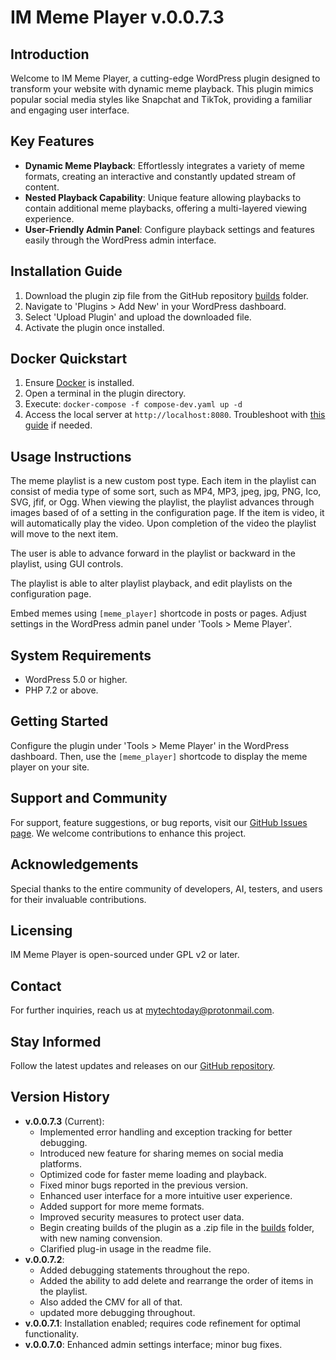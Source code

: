 # IM Meme Player v.0.0.7.3

## Introduction

Welcome to IM Meme Player, a cutting-edge WordPress plugin designed to transform your website with dynamic meme playback. This plugin mimics popular social media styles like Snapchat and TikTok, providing a familiar and engaging user interface.

## Key Features

- **Dynamic Meme Playback**: Effortlessly integrates a variety of meme formats, creating an interactive and constantly updated stream of content.
- **Nested Playback Capability**: Unique feature allowing playbacks to contain additional meme playbacks, offering a multi-layered viewing experience.
- **User-Friendly Admin Panel**: Configure playback settings and features easily through the WordPress admin interface.

## Installation Guide

1. Download the plugin zip file from the GitHub repository [builds](https://github.com/mytech-today-now/IM-meme-player/tree/main/builds) folder.
2. Navigate to 'Plugins > Add New' in your WordPress dashboard.
3. Select 'Upload Plugin' and upload the downloaded file.
4. Activate the plugin once installed.

## Docker Quickstart

1. Ensure [Docker](https://www.docker.com/products/personal/) is installed.
2. Open a terminal in the plugin directory.
3. Execute: `docker-compose -f compose-dev.yaml up -d`
4. Access the local server at `http://localhost:8080`. Troubleshoot with [this guide](https://locall.host/) if needed.

## Usage Instructions

The meme playlist is a new custom post type.  Each item in the playlist can consist of media type of some sort, such as MP4,  MP3,  jpeg, jpg,  PNG,  Ico,  SVG,  jfif,  or Ogg.  When viewing the playlist,  the playlist advances through images based of of a setting in the configuration page.   If the item is video, it will automatically play the video.   Upon completion of the video the playlist will move to the next item.

The user is able to advance forward in the playlist or backward in the playlist, using GUI controls.

The playlist is able to alter playlist playback, and edit playlists on the configuration page.

Embed memes using `[meme_player]` shortcode in posts or pages. Adjust settings in the WordPress admin panel under 'Tools > Meme Player'.

## System Requirements

- WordPress 5.0 or higher.
- PHP 7.2 or above.

## Getting Started

Configure the plugin under 'Tools > Meme Player' in the WordPress dashboard. Then, use the `[meme_player]` shortcode to display the meme player on your site.

## Support and Community

For support, feature suggestions, or bug reports, visit our [GitHub Issues page](https://github.com/mytech-today-now/IM-meme-player/issues). We welcome contributions to enhance this project.

## Acknowledgements

Special thanks to the entire community of developers, AI, testers, and users for their invaluable contributions.

## Licensing

IM Meme Player is open-sourced under GPL v2 or later.

## Contact

For further inquiries, reach us at <mytechtoday@protonmail.com>.

## Stay Informed

Follow the latest updates and releases on our [GitHub repository](https://github.com/mytech-today-now/IM-meme-player).

## Version History
- **v.0.0.7.3** (Current): 
  - Implemented error handling and exception tracking for better debugging.
  - Introduced new feature for sharing memes on social media platforms.
  - Optimized code for faster meme loading and playback.
  - Fixed minor bugs reported in the previous version.
  - Enhanced user interface for a more intuitive user experience.
  - Added support for more meme formats.
  - Improved security measures to protect user data.
  - Begin creating builds of the plugin as a .zip file in the [builds](https://github.com/mytech-today-now/IM-meme-player/tree/main/builds) folder, with new naming convension.
  - Clarified plug-in usage in the readme file.
- **v.0.0.7.2**: 
  - Added debugging statements throughout the repo.
  - Added the ability to add delete and rearrange the order of items in the playlist. 
  - Also added the CMV for all of that.
  - updated more debugging throughout.
- **v.0.0.7.1**: Installation enabled; requires code refinement for optimal functionality.
- **v.0.0.7.0**: Enhanced admin settings interface; minor bug fixes.

